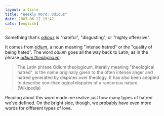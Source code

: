 ```yaml
---
layout: article
title: "Weekly Word: Odious"
date: 2007-06-27 19:42
cats: [english]
---
```

Something that's <em><a href="http://dictionary.reference.com/browse/odious">odious</a></em> is "hateful", "disgusting", or "highly offensive".

It comes from <em><a href="http://dictionary.reference.com/browse/odium">odium</a></em>, a noun meaning "intense hatred" or the "quality of being hated". The word <em>odium</em> goes all the way back to Latin, as in the phrase <em><a href="http://en.wikipedia.org/wiki/Odium_theologicum">odium theologicum</a></em>:

<blockquote>
The Latin phrase Odium theologicum, literally meaning "theological hatred", is the name originally given to the often intense anger and hatred generated by disputes over theology. It has also been adopted to describe non-theological disputes of a rancorous nature. (Wikipedia)
</blockquote>

Reading about this word made me realize just how many types of hatred we've defined. On the bright side, though, we probably have even more words for different types of love.
